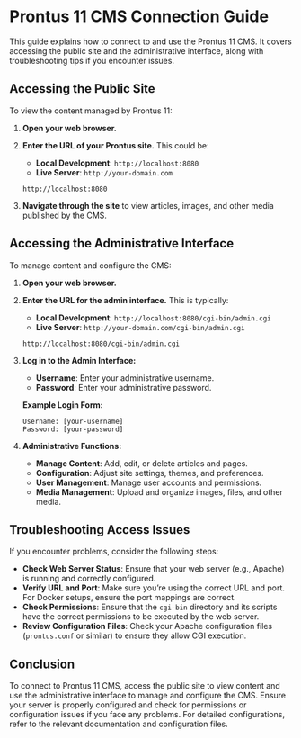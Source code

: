 # Prontus 11 CMS Connection Guide

This guide explains how to connect to and use the Prontus 11 CMS. It covers accessing the public site and the administrative interface, along with troubleshooting tips if you encounter issues.

## Accessing the Public Site

To view the content managed by Prontus 11:

1. **Open your web browser.**
2. **Enter the URL of your Prontus site.** This could be:
   - **Local Development**: `http://localhost:8080`
   - **Live Server**: `http://your-domain.com`

   ```plaintext
   http://localhost:8080
   ```

3. **Navigate through the site** to view articles, images, and other media published by the CMS.

## Accessing the Administrative Interface

To manage content and configure the CMS:

1. **Open your web browser.**
2. **Enter the URL for the admin interface.** This is typically:
   - **Local Development**: `http://localhost:8080/cgi-bin/admin.cgi`
   - **Live Server**: `http://your-domain.com/cgi-bin/admin.cgi`

   ```plaintext
   http://localhost:8080/cgi-bin/admin.cgi
   ```

3. **Log in to the Admin Interface:**
   - **Username**: Enter your administrative username.
   - **Password**: Enter your administrative password.

   **Example Login Form:**

   ```plaintext
   Username: [your-username]
   Password: [your-password]
   ```

4. **Administrative Functions:**
   - **Manage Content**: Add, edit, or delete articles and pages.
   - **Configuration**: Adjust site settings, themes, and preferences.
   - **User Management**: Manage user accounts and permissions.
   - **Media Management**: Upload and organize images, files, and other media.

## Troubleshooting Access Issues

If you encounter problems, consider the following steps:

- **Check Web Server Status**: Ensure that your web server (e.g., Apache) is running and correctly configured.
- **Verify URL and Port**: Make sure you’re using the correct URL and port. For Docker setups, ensure the port mappings are correct.
- **Check Permissions**: Ensure that the `cgi-bin` directory and its scripts have the correct permissions to be executed by the web server.
- **Review Configuration Files**: Check your Apache configuration files (`prontus.conf` or similar) to ensure they allow CGI execution.

## Conclusion

To connect to Prontus 11 CMS, access the public site to view content and use the administrative interface to manage and configure the CMS. Ensure your server is properly configured and check for permissions or configuration issues if you face any problems. For detailed configurations, refer to the relevant documentation and configuration files.
